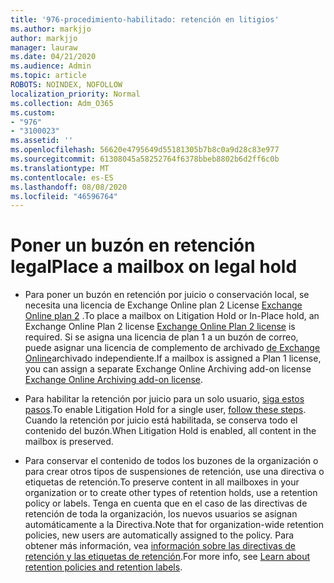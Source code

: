 ```yaml
---
title: '976-procedimiento-habilitado: retención en litigios'
ms.author: markjjo
author: markjjo
manager: lauraw
ms.date: 04/21/2020
ms.audience: Admin
ms.topic: article
ROBOTS: NOINDEX, NOFOLLOW
localization_priority: Normal
ms.collection: Adm_O365
ms.custom:
- "976"
- "3100023"
ms.assetid: ''
ms.openlocfilehash: 56620e4795649d55181305b7b8c0a9d28c83e977
ms.sourcegitcommit: 61308045a58252764f6378bbeb8802b6d2ff6c0b
ms.translationtype: MT
ms.contentlocale: es-ES
ms.lasthandoff: 08/08/2020
ms.locfileid: "46596764"
---
```

# <a name="place-a-mailbox-on-legal-hold"></a><span data-ttu-id="0736f-102">Poner un buzón en retención legal</span><span class="sxs-lookup"><span data-stu-id="0736f-102">Place a mailbox on legal hold</span></span>

- <span data-ttu-id="0736f-103">Para poner un buzón en retención por juicio o conservación local, se necesita una licencia de Exchange Online plan 2 License [Exchange Online plan 2](https://docs.microsoft.com/office365/servicedescriptions/office-365-platform-service-description/office-365-plan-options) .</span><span class="sxs-lookup"><span data-stu-id="0736f-103">To place a mailbox on Litigation Hold or In-Place hold, an Exchange Online Plan 2 license [Exchange Online Plan 2 license](https://docs.microsoft.com/office365/servicedescriptions/office-365-platform-service-description/office-365-plan-options) is required.</span></span> <span data-ttu-id="0736f-104">Si se asigna una licencia de plan 1 a un buzón de correo, puede asignar una licencia de complemento de archivado [de Exchange Online](https://docs.microsoft.com/office365/servicedescriptions/exchange-online-archiving-service-description)archivado independiente.</span><span class="sxs-lookup"><span data-stu-id="0736f-104">If a mailbox is assigned a Plan 1 license, you can assign a separate Exchange Online Archiving add-on license [Exchange Online Archiving add-on license](https://docs.microsoft.com/office365/servicedescriptions/exchange-online-archiving-service-description).</span></span>

- <span data-ttu-id="0736f-105">Para habilitar la retención por juicio para un solo usuario, [siga estos pasos](https://docs.microsoft.com/microsoft-365/compliance/create-a-litigation-hold).</span><span class="sxs-lookup"><span data-stu-id="0736f-105">To enable Litigation Hold for a single user, [follow these steps](https://docs.microsoft.com/microsoft-365/compliance/create-a-litigation-hold).</span></span> <span data-ttu-id="0736f-106">Cuando la retención por juicio está habilitada, se conserva todo el contenido del buzón.</span><span class="sxs-lookup"><span data-stu-id="0736f-106">When Litigation Hold is enabled, all content in the mailbox is preserved.</span></span>

- <span data-ttu-id="0736f-107">Para conservar el contenido de todos los buzones de la organización o para crear otros tipos de suspensiones de retención, use una directiva o etiquetas de retención.</span><span class="sxs-lookup"><span data-stu-id="0736f-107">To preserve content in all mailboxes in your organization or to create other types of retention holds, use a retention policy or labels.</span></span> <span data-ttu-id="0736f-108">Tenga en cuenta que en el caso de las directivas de retención de toda la organización, los nuevos usuarios se asignan automáticamente a la Directiva.</span><span class="sxs-lookup"><span data-stu-id="0736f-108">Note that for organization-wide retention policies, new users are automatically assigned to the policy.</span></span> <span data-ttu-id="0736f-109">Para obtener más información, vea [información sobre las directivas de retención y las etiquetas de retención](https://docs.microsoft.com/microsoft-365/compliance/retention-policies#applying-a-retention-policy-to-an-entire-organization-or-specific-locations).</span><span class="sxs-lookup"><span data-stu-id="0736f-109">For more info, see [Learn about retention policies and retention labels](https://docs.microsoft.com/microsoft-365/compliance/retention-policies#applying-a-retention-policy-to-an-entire-organization-or-specific-locations).</span></span> 
